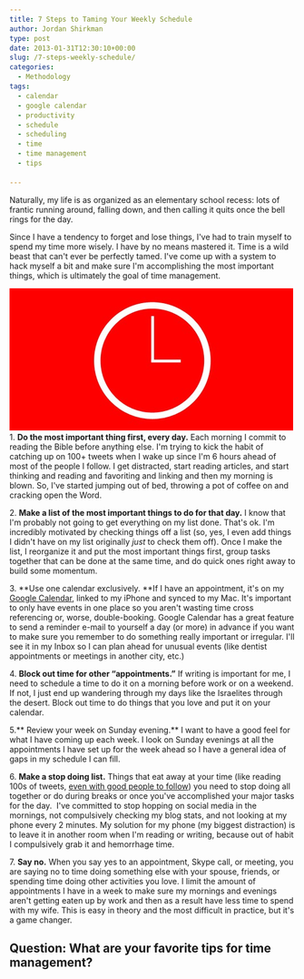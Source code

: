 ```yaml
---
title: 7 Steps to Taming Your Weekly Schedule
author: Jordan Shirkman
type: post
date: 2013-01-31T12:30:10+00:00
slug: /7-steps-weekly-schedule/
categories:
  - Methodology
tags:
  - calendar
  - google calendar
  - productivity
  - schedule
  - scheduling
  - time
  - time management
  - tips

---
```

Naturally, my life is as organized as an elementary school recess: lots of frantic running around, falling down, and then calling it quits once the bell rings for the day.

Since I have a tendency to forget and lose things, I've had to train myself to spend my time more wisely. I have by no means mastered it. Time is a wild beast that can't ever be perfectly tamed. I've come up with a system to hack myself a bit and make sure I'm accomplishing the most important things, which is ultimately the goal of time management.

![Image](/static/images/taming-time.jpeg)  
1. **Do the most important thing first, every day.** Each morning I commit to reading the Bible before anything else. I'm trying to kick the habit of catching up on 100+ tweets when I wake up since I'm 6 hours ahead of most of the people I follow. I get distracted, start reading articles, and start thinking and reading and favoriting and linking and then my morning is blown. So, I've started jumping out of bed, throwing a pot of coffee on and cracking open the Word.<!--more-->

2. **Make a list of the most important things to do for that day.** I know that I'm probably not going to get everything on my list done. That's ok. I'm incredibly motivated by checking things off a list (so, yes, I even add things I didn't have on my list originally _just_ to check them off). Once I make the list, I reorganize it and put the most important things first, group tasks together that can be done at the same time, and do quick ones right away to build some momentum.

3. **Use one calendar exclusively. **If I have an appointment, it's on my [Google Calendar](http://google.com/calendar), linked to my iPhone and synced to my Mac. It's important to only have events in one place so you aren't wasting time cross referencing or, worse, double-booking. Google Calendar has a great feature to send a reminder e-mail to yourself a day (or more) in advance if you want to make sure you remember to do something really important or irregular. I'll see it in my Inbox so I can plan ahead for unusual events (like dentist appointments or meetings in another city, etc.)

4. **Block out time for other &#8220;appointments.&#8221;** If writing is important for me, I need to schedule a time to do it on a morning before work or on a weekend. If not, I just end up wandering through my days like the Israelites through the desert. Block out time to do things that you love and put it on your calendar.

5.** Review your week on Sunday evening.** I want to have a good feel for what I have coming up each week. I look on Sunday evenings at all the appointments I have set up for the week ahead so I have a general idea of gaps in my schedule I can fill.

6. **Make a stop doing list.** Things that eat away at your time (like reading 100s of tweets, [even with good people to follow](https://jshirk.com/blog/getting-the-most-out-of-twitter/)) you need to stop doing all together or do during breaks or once you've accomplished your major tasks for the day.  I've committed to stop hopping on social media in the mornings, not compulsively checking my blog stats, and not looking at my phone every 2 minutes. My solution for my phone (my biggest distraction) is to leave it in another room when I'm reading or writing, because out of habit I compulsively grab it and hemorrhage time.

7. **Say no.** When you say yes to an appointment, Skype call, or meeting, you are saying no to time doing something else with your spouse, friends, or spending time doing other activities you love. I limit the amount of appointments I have in a week to make sure my mornings and evenings aren't getting eaten up by work and then as a result have less time to spend with my wife. This is easy in theory and the most difficult in practice, but it's a game changer.

## Question: What are your favorite tips for time management?
